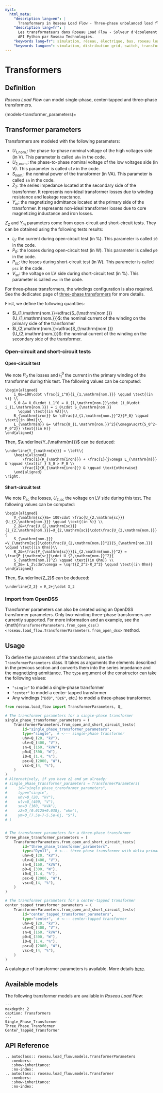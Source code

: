 ```yaml
---
myst:
  html_meta:
    "description lang=en": |
      Transformers in Roseau Load Flow - Three-phase unbalanced load flow solver in a Python API by Roseau Technologies.
    "description lang=fr": |
      Les transformateurs dans Roseau Load Flow - Solveur d'écoulement de charge triphasé et déséquilibré dans une
      API Python par Roseau Technologies.
    "keywords lang=fr": simulation, réseau, électrique, bus, roseau load flow, transformateurs, modèle
    "keywords lang=en": simulation, distribution grid, switch, transformers, model
---
```


# Transformers

## Definition

_Roseau Load Flow_ can model single-phase, center-tapped and three-phase transformers.

(models-transformer_parameters)=

## Transformer parameters

Transformers are modeled with the following parameters:

- $U_{1,\mathrm{nom.}}$: the phase-to-phase nominal voltage of the high voltages side (in V). This
  parameter is called `uhv` in the code.
- $U_{2,\mathrm{nom.}}$: the phase-to-phase nominal voltage of the low voltages side (in V). This
  parameter is called `ulv` in the code.
- $S_{\mathrm{nom.}}$: the nominal power of the transformer (in VA). This parameter is called `sn`
  in the code.
- $Z_2$: the series impedance located at the secondary side of the transformer. It represents
  non-ideal transformer losses due to winding resistance and leakage reactance.
- $Y_m$: the magnetizing admittance located at the primary side of the transformer. It represents
  non-ideal transformer losses due to core magnetizing inductance and iron losses.

$Z_2$ and $Y_m$ parameters come from open-circuit and short-circuit tests. They can be obtained
using the following tests results:

- $i_0$: the current during open-circuit test (in %). This parameter is called `i0` in the code.
- $P_0$: the losses during open-circuit test (in W). This parameter is called `p0` in the code.
- $P_{\mathrm{sc}}$: the losses during short-circuit test (in W). This parameter is called `psc`
  in the code.
- $V_{\mathrm{sc}}$: the voltage on LV side during short-circuit test (in %). This parameter is
  called `vsc` in the code.

For three-phase transformers, the windings configuration is also required. See the dedicated page
of [three-phase transformers](Three_Phase_Transformer.md) for more details.

First, we define the following quantities:

- $i_{1,\mathrm{nom.}}=\dfrac{S_{\mathrm{nom.}}}{U_{1,\mathrm{nom.}}}$: the nominal current of the
  winding on the primary side of the transformer
- $i_{2,\mathrm{nom.}}=\dfrac{S_{\mathrm{nom.}}}{U_{2,\mathrm{nom.}}}$: the nominal current of the
  winding on the secondary side of the transformer.

### Open-circuit and short-circuit tests

#### Open-circuit test

We note $P_0$ the losses and $i_1^0$ the current in the primary winding of the transformer during
this test. The following values can be computed:

```{math}
\begin{aligned}
    i_0&=100\cdot \frac{i_1^0}{i_{1,\mathrm{nom.}}} \qquad \text{(in %)} \\
    S_0 &= U_0\cdot i_1^0 = U_{1,\mathrm{nom.}}\cdot (i_0\cdot i_{1,\mathrm{nom.}}) = i_0\cdot S_{\mathrm{nom.}}
      \qquad \text{(in VA)}\\
    R_{\mathrm{iron}} &= \dfrac{U_{1,\mathrm{nom.}}^2}{P_0} \qquad \text{(in Ohm)}\\
    L_{\mathrm{m}} &= \dfrac{U_{1,\mathrm{nom.}}^2}{\omega\sqrt{S_0^2-P_0^2}} \text{(in H)}
\end{aligned}
```

Then, $\underline{Y_{\mathrm{m}}}$ can be deduced:

```{math}
\underline{Y_{\mathrm{m}}} = \left\{
    \begin{aligned}
        \frac{1}{R_{\mathrm{iron}}} + \frac{1}{j\omega L_{\mathrm{m}}} & \qquad \text{if } S_0 > P_0 \\
        \frac{1}{R_{\mathrm{iron}}} & \qquad \text{otherwise}
    \end{aligned}
\right.
```

#### Short-circuit test

We note $P_{\mathrm{sc}}$ the losses, $U_{2,\mathrm{sc}}$ the voltage on LV side during this test. The following
values can be computed:

```{math}
\begin{aligned}
    V_{\mathrm{sc}}&= 100\cdot \frac{U_{2,\mathrm{sc}}}{U_{2,\mathrm{nom.}}} \qquad \text{(in %)} \\
    Z_2&=\frac{U_{2,\mathrm{sc}}}{i_{2,\mathrm{nom.}}}=U_{2,\mathrm{sc}}\cdot\frac{U_{2,\mathrm{nom.}}}{
    S_{\mathrm{nom.}}} =V_{\mathrm{sc}}\cdot\frac{U_{2,\mathrm{nom.}}^2}{S_{\mathrm{nom.}}} \qquad \text{(in Ohm)}\\
    R_2&=\frac{P_{\mathrm{sc}}}{i_{2,\mathrm{nom.}}^2} = \frac{P_{\mathrm{sc}}\cdot U_{2,\mathrm{nom.}}^2}{
    S_{\mathrm{nom.}}^2} \qquad \text{(in Ohm)} \\
    X_2&= L_2\cdot\omega = \sqrt{Z_2^2-R_2^2} \qquad \text{(in Ohm)}
\end{aligned}
```

Then, $\underline{Z_2}$ can be deduced:

```{math}
\underline{Z_2} = R_2+j\cdot X_2
```

### Import from OpenDSS

Transformer parameters can also be created using an OpenDSS transformer parameters. Only two-winding
three-phase transformers are currently supported. For more information and an example, see the
{meth}`TransformerParameters.from_open_dss() <roseau.load_flow.TransformerParameters.from_open_dss>`
method.

## Usage

To define the parameters of the transformers, use the `TransformerParameters` class. It takes as
arguments the elements described in the previous section and converts them into the series
impedance and the magnetizing admittance. The `type` argument of the constructor can take the
following values:

- `"single"` to model a single-phase transformer
- `"center"` to model a center-tapped transformer
- Any windings (`"Dd0"`, `"Dz6"`, etc.) to model a three-phase transformer.

```python
from roseau.load_flow import TransformerParameters, Q_

# The transformer parameters for a single-phase transformer
single_phase_transformer_parameters = (
    TransformerParameters.from_open_and_short_circuit_tests(
        id="single_phase_transformer_parameters",
        type="single",  # <--- single-phase transformer
        uhv=Q_(20, "kV"),
        ulv=Q_(400, "V"),
        sn=Q_(160, "kVA"),
        p0=Q_(300, "W"),
        i0=Q_(1.4, "%"),
        psc=Q_(2000, "W"),
        vsc=Q_(4, "%"),
    )
)
# Alternatively, if you have z2 and ym already:
# single_phase_transformer_parameters = TransformerParameters(
#     id="single_phase_transformer_parameters",
#     type="single",
#     uhv=Q_(20, "kV"),
#     ulv=Q_(400, "V"),
#     sn=Q_(160, "kVA"),
#     z2=Q_(0.0125+0.038j, "ohm"),
#     ym=Q_(7.5e-7-5.5e-6j, "S"),
# )


# The transformer parameters for a three-phase transformer
three_phase_transformer_parameters = (
    TransformerParameters.from_open_and_short_circuit_tests(
        id="three_phase_transformer_parameters",
        type="Dyn11",  # <--- three-phase transformer with delta primary and wye secondary
        uhv=Q_(20, "kV"),
        ulv=Q_(400, "V"),
        sn=Q_(160, "kVA"),
        p0=Q_(300, "W"),
        i0=Q_(1.4, "%"),
        psc=Q_(2000, "W"),
        vsc=Q_(4, "%"),
    )
)

# The transformer parameters for a center-tapped transformer
center_tapped_transformer_parameters = (
    TransformerParameters.from_open_and_short_circuit_tests(
        id="center_tapped_transformer_parameters",
        type="center",  # <--- center-tapped transformer
        uhv=Q_(20, "kV"),
        ulv=Q_(400, "V"),
        sn=Q_(160, "kVA"),
        p0=Q_(300, "W"),
        i0=Q_(1.4, "%"),
        psc=Q_(2000, "W"),
        vsc=Q_(4, "%"),
    )
)
```

A catalogue of transformer parameters is available. More details [here](catalogues-transformers).

## Available models

The following transformer models are available in _Roseau Load Flow_:

```{toctree}
---
maxdepth: 2
caption: Transformers
---
Single_Phase_Transformer
Three_Phase_Transformer
Center_Tapped_Transformer
```

## API Reference

```{eval-rst}
.. autoclass:: roseau.load_flow.models.TransformerParameters
   :members:
   :show-inheritance:
   :no-index:
.. autoclass:: roseau.load_flow.models.Transformer
   :members:
   :show-inheritance:
   :no-index:
```
